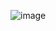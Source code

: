 ![image](https://github.com/patidar-pawan/training_assignment/assets/116065145/a66cbd18-fd15-4777-93fc-ba2aef0ac9ab)

